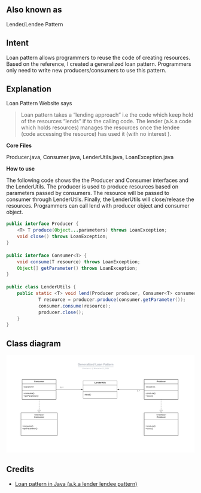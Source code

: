 ## Also known as

Lender/Lendee Pattern

## Intent
Loan pattern allows programmers to reuse the code of creating resources.
Based on the reference, I created a generalized loan pattern. Programmers only need to write new producers/consumers to use this pattern.

## Explanation
Loan Pattern Website says

> Loan pattern takes a “lending approach” i.e the code which keep hold of the resources “lends” if to the calling code. 
> The lender (a.k.a code which holds resources) manages the resources once the lendee (code accessing the resource) has used it (with no interest ).

 **Core Files**
 
 Producer.java, Consumer.java, LenderUtils.java, LoanException.java
 
 **How to use**

The following code shows the the Producer and Consumer interfaces and the LenderUtils. The producer is used to produce resources based 
on parameters passed by consumers. The resource will be passed to consumer through LenderUtils. 
Finally, the LenderUtils will close/release the resources. Programmers can call lend with producer object and consumer object.

```java
public interface Producer {
    <T> T produce(Object...parameters) throws LoanException;
    void close() throws LoanException;
}

public interface Consumer<T> {
    void consume(T resource) throws LoanException;
    Object[] getParameter() throws LoanException;
}

public class LenderUtils {
    public static <T> void lend(Producer producer, Consumer<T> consumer) throws LoanException{
            T resource = producer.produce(consumer.getParameter());
            consumer.consume(resource);
            producer.close();
    }
}
```


## Class diagram

![alt text](./etc/Loan_Pattern.png "Loan Pattern Diagram")

## Credits

* [Loan pattern in Java (a.k.a lender lendee pattern)](https://www.javacodegeeks.com/2013/01/loan-pattern-in-java-a-k-a-lender-lendee-pattern.html)
